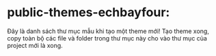 # public-themes-echbayfour:

Đây là danh sách thư mục mẫu khi tạo một theme mới! Tạo theme xong, copy toàn bộ các file và folder trong thư mục này cho vào thư mục của project mới là xong.
